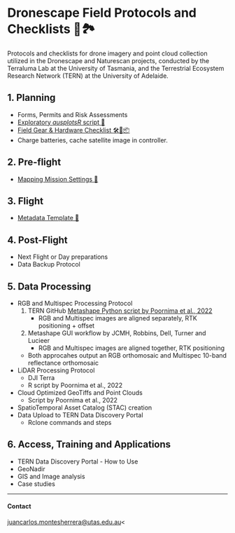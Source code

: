# Dronescape Field Protocols and Checklists 🚁🏞️

Protocols and checklists for drone imagery and point cloud collection utilized in the Dronescape and Naturescan projects, conducted by the Terraluma Lab at the University of Tasmania, and the Terrestrial Ecosystem Research Network (TERN) at the University of Adelaide.

## 1. Planning

- Forms, Permits and Risk Assessments
- [Exploratory *ausplotsR* script 🔎](Files/ausplotsR_exploratory.R)
- [Field Gear & Hardware Checklist 🛠️🚁📦](Files/TERN-FieldGear-Checklist.md)
- Charge batteries, cache satellite image in controller.

## 2. Pre-flight

- [Mapping Mission Settings 🚁](Files/TERN-Mapping-Mission-Settings.md)

## 3. Flight

- [Metadata Template 📝](Files/TERN-Metadata-Drone-Flight.md)

## 4. Post-Flight
- Next Flight or Day preparations
- Data Backup Protocol

## 5. Data Processing
- RGB and Multispec Processing Protocol
    1. TERN GitHub [Metashape Python script by Poornima et al., 2022](https://github.com/ternaustralia/drone_metashape)
        - RGB and Multispec images are aligned separately, RTK positioning + offset
    2. Metashape GUI workflow by JCMH, Robbins, Dell, Turner and Lucieer
        - RGB and Multispec images are aligned together, RTK positioning
    - Both approcahes output an RGB orthomosaic and Multispec 10-band reflectance orthomosaic
- LiDAR Processing Protocol
    - DJI Terra
    - R script by Poornima et al., 2022
- Cloud Optimized GeoTiffs and Point Clouds
    - Script by Poornima et al., 2022
- SpatioTemporal Asset Catalog (STAC) creation
- Data Upload to TERN Data Discovery Portal
    - Rclone commands and steps

## 6. Access, Training and Applications
- TERN Data Discovery Portal - How to Use
- GeoNadir
- GIS and Image analysis
- Case studies


---
#### Contact
juancarlos.montesherrera@utas.edu.au<
